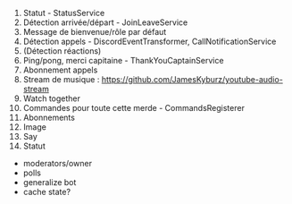 1. Statut - StatusService
2. Détection arrivée/départ - JoinLeaveService
3. Message de bienvenue/rôle par défaut
4. Détection appels - DiscordEventTransformer, CallNotificationService
5. (Détection réactions)
6. Ping/pong, merci capitaine - ThankYouCaptainService
7. Abonnement appels
8. Stream de musique : https://github.com/JamesKyburz/youtube-audio-stream
9. Watch together
10. Commandes pour toute cette merde - CommandsRegisterer
   1. Abonnements
   2. Image
   3. Say
   4. Statut


- moderators/owner
- polls
- generalize bot
- cache state?
